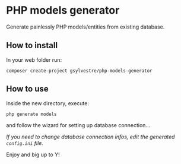 # PHP models generator
Generate painlessly PHP models/entities from existing database.

## How to install
In your web folder run:
```
composer create-project gsylvestre/php-models-generator
```

## How to use
Inside the new directory, execute:
```
php generate models
```
and follow the wizard for setting up database connection... 

*If you need to change database connection infos, edit the generated `config.ini` file.*


Enjoy and big up to Y!